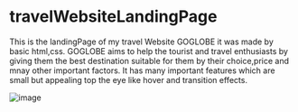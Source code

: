 # travelWebsiteLandingPage
This is the landingPage of my travel Website GOGLOBE it was made by basic html,css. 
GOGLOBE aims to help the tourist and travel enthusiasts by giving them the best destination suitable for them by their choice,price and mnay other important factors.
It has many important features which are small but appealing top the eye like hover and transition effects.

![image](https://github.com/Axestein/travelWebsiteLandingPage/assets/142435507/3349fb84-8d74-4208-b098-ae40b0b56ccd)
